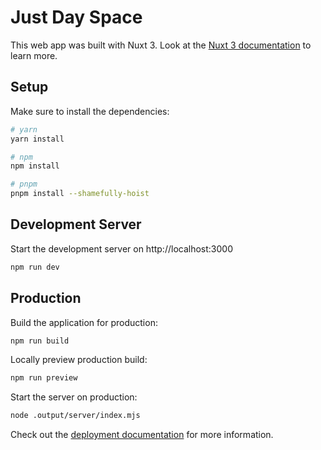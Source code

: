 # Just Day Space

This web app was built with Nuxt 3. Look at the [Nuxt 3 documentation](https://nuxt.com/docs/getting-started/introduction) to learn more.

## Setup

Make sure to install the dependencies:

```bash
# yarn
yarn install

# npm
npm install

# pnpm
pnpm install --shamefully-hoist
```

## Development Server

Start the development server on http://localhost:3000

```bash
npm run dev
```

## Production

Build the application for production:

```bash
npm run build
```

Locally preview production build:

```bash
npm run preview
```

Start the server on production:

```bash
node .output/server/index.mjs
```

Check out the [deployment documentation](https://nuxt.com/docs/getting-started/deployment) for more information.